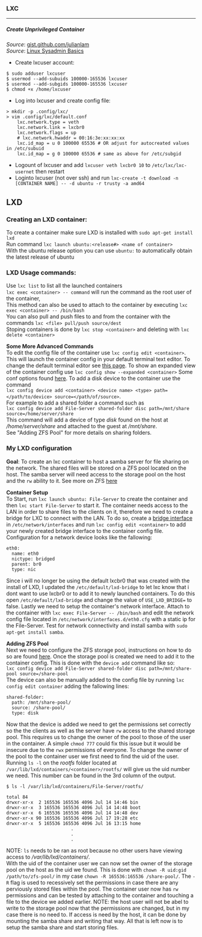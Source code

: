 ### LXC
_________________________________________________________________________________________________________  

##### Create Unprivileged Container
*Source*: [gist.github.com/julianlam](https://gist.github.com/julianlam/4e2bd91d8dedee21ca6f)  
*Source*: [Linux Sysadmin Basics](https://www.youtube.com/watch?v=SPk7EL1jja4)

* Create lxcuser account:
```
$ sudo adduser lxcuser
$ usermod --add-subuids 100000-165536 lxcuser
$ usermod --add-subgids 100000-165536 lxcuser
$ chmod +x /home/lxcuser
```  
* Log into lxcuser and create config file:
```
> mkdir -p .config/lxc/
> vim .config/lxc/default.conf
    lxc.network.type = veth
    lxc.network.link = lxcbr0
    lxc.network.flags = up
    # lxc.network.hwaddr = 00:16:3e:xx:xx:xx
    lxc.id_map = u 0 100000 65536 # OR adjust for autocreated values in /etc/subuid
    lxc.id_map = g 0 100000 65536 # same as above for /etc/subgid
```  
* Logount of lxcuser and add `lxcuser veth lxcbr0 10` to `/etc/lxc/lxc-usernet` then restart  
* Loginto lxcuser (not over ssh) and run `lxc-create -t download -n [CONTAINER NAME] -- -d ubuntu -r trusty -a amd64`


## LXD

### Creating an LXD container:  

To create a container make sure LXD is installed with `sudo apt-get install lxd`  
Run command `lxc launch ubuntu:<release#> <name of container>`  
With the ubuntu release option you can use `ubuntu:` to automatically obtain the latest release of ubuntu  

### LXD Usage commands:  

Use `lxc list` to list all the launched containers  
`lxc exec <container> -- command` will run the command as the root user of the container,  
This method can also be used to attach to the container by executing `lxc exec <container> -- /bin/bash`  
You can also pull and push files to and from the container with the commands `lxc <file> pull/push source/dest`  
Stoping containers is done by `lxc stop <container>` and deleting with `lxc delete <container>`  

**Some More Advanced Commands**  
To edit the config file of the container use `lxc config edit <container>`. This will launch the container config
in your default terminal text editor. To change the default terminal editor see [this page](https://github.com/Tristan2252/Sources/).
To show an expanded view of the container config use `lxc config show --expanded <container>` Some conf options found [here](https://github.com/Tristan2252/Sources/). To add a disk device to the container use the command  
`lxc config device add <container> <device name> <type> path=</path/to/device> source=</path/of/source>`.  
For example to add a shared folder a command such as  
`lxc config device add File-Server shared-folder disc path=/mnt/share source=/home/server/share`  
This command will add a device of type *disk* found on the host at */home/server/share* and attached to the guest at */mnt/share*.  
See "Adding ZFS Pool" for more details on sharing folders.  

### My LXD configuration  
**Goal**: To create an lxc container to host a samba server for file sharing on the network. The shared files will be stored on a ZFS pool
located on the host. The samba server will need access to the storage pool on the host and the `rw` ability to it. See more on ZFS
[here](https://github.com/Tristan2252/Sources/blob/master/Drives.md#zfs)  

**Container Setup**  
To Start, run `lxc launch ubuntu: File-Server` to create the container and then `lxc start File-Server` to start it. The container needs
access to the LAN in order to share files to the clients on it, therefore we need to create a bridge for LXC to connect with the LAN.
To do so, create a [bridge interface](https://github.com/Tristan2252/Sources) in `/etc/network/interfaces` and run
`lxc config edit <container>` to add your newly created bridge interface to the container config file.
 Configuration for a network device looks like the fallowing:
```
eth0:
  name: eth0
  nictype: bridged
  parent: br0
  type: nic
```
Since i will no longer be using the default lxcbr0 that was created with the install of LXD, I updated the `/etc/default/lxd-bridge`
to let lxc know that i dont want to use lxcbr0 or to add it to newly launched containers. To do this open `/etc/default/lxd-bridge` and
change the value of `USE_LXD_BRIDGE=` to false. Lastly we need to setup the container's network interface. Attach to the container with
`lxc exec File-Server -- /bin/bash` and edit the network config file located in `/etc/network/interfaces.d/eth0.cfg` with a static ip
for the File-Server. Test for network connectivity and install samba with `sudo apt-get install samba`.  

**Adding ZFS Pool**  
Next we need to configure the ZFS storage pool, instructions on how to do so are found [here](https://github.com/Tristan2252/Sources/blob/master/Drives.md#zfs).
Once the storage pool is created we need to add it to the container config. This is done with the `device add` command like so:  
`lxc config device add File-Server shared-folder disc path=/mnt/share-pool source=/share-pool`  
The device can also be manually added to the config file by running `lxc config edit container` adding the fallowing lines:  
```
shared-folder:
  path: /mnt/share-pool/
  source: /share-pool/
  type: disk
```
Now that the device is added we need to get the permissions set correctly so the the clients as well as the server have `rw` access to
the shared storage pool. This requires us to change the owner of the pool to those of the user in the container. A simple `chmod 777`
could fix this issue but it would be insecure due to the `rwx` permissions of everyone. To change the owner of the pool to the
container user we first need to find the uid of the user. Running `ls -l` on the *rootfs* folder located at
`/var/lib/lxd/containers/<container>/rootfs/` will give us the uid number we need. This number can be found in the 3rd column of the output.
```
$ ls -l /var/lib/lxd/containers/File-Server/rootfs/

total 84
drwxr-xr-x  2 165536 165536 4096 Jul 14 14:46 bin
drwxr-xr-x  3 165536 165536 4096 Jul 14 14:48 boot
drwxr-xr-x  6 165536 165536 4096 Jul 14 14:48 dev
drwxr-xr-x 90 165536 165536 4096 Jul 17 19:28 etc
drwxr-xr-x  5 165536 165536 4096 Jul 16 13:15 home
                        .
                        .
                        .
```
NOTE: `ls` needs to be ran as root because no other users have viewing access to */var/lib/lxd/containers/*.  
With the uid of the container user we can now set the owner of the storage pool on the host as the uid we found. This is done with
`chown -R uid:gid /path/to/zfs-pool/` in my case `chown -R 165536:165536 /share-pool/`. The `-R` flag is used to recessively set the
permissions in case there are any perviously stored files within the pool. The container user now has `rw` permissions and can be tested
by attaching to the container and touching a file to the device we added earlier. NOTE: the host user will not be abel to write to the
storage pool now that the permissions are changed, but in my case there is no need to. If access is need by the host, it can be done by
mounting the samba share and writing that way. All that is left now is to setup the samba share and start storing files.
